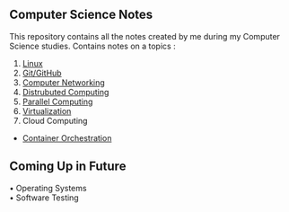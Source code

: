 ## Computer Science Notes
This repository contains all the notes created by me during my Computer Science studies. Contains notes on a topics :  
1. [Linux](https://github.com/GarvitSingh05/computer-science-notes/blob/main/Linux/Linux%20Commands.md)  
2. [Git/GitHub]()
3. [Computer Networking]()
4. [Distrubuted Computing]()
5. [Parallel Computing]()
6. [Virtualization]()
7. Cloud Computing
  - [Container Orchestration]()

## Coming Up in Future
• Operating Systems  
• Software Testing  

